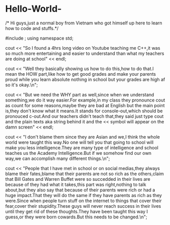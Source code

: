 # Hello-World-
/* Hi guys,just a normal boy from Vietnam who got himself up here to learn how to code and stuffs.*/

#include <iostream>;
using namespace std;

cout << "So I found a 4hrs long video on Youtube teaching me C++,it was so much more entertaining and easier to understand than what my teachers are doing at school" << endl;

cout << "Well they basically showing us how to do this,how to do that.I mean the HOW part,like how to get good grades and make your parents proud while you learn absolute nothing in school but your grades are high af so it's okay.\n";

cout << "But we need the WHY part as well,since when we understand something,we do it way easier.For example,in my class they pronounce cout as count for some reasons,maybe they are bad at English but the main point is,they don't know what it means.It stands for console-out,which should be pronouced c-out.And our teachers didn't teach that,they said just type cout and the plain texts aka string behind it and the << symbol will appear on the damn screen" << endl;

cout << "I don't blame them since they are Asian and we,I think the whole world were taught this way.No one will tell you that going to school will make you less intelligence.They are many type of intelligence and school teaches us the Academy Intelligence.But if we somehow find our own way,we can accomplish many different things.\n";

cout << "People that I have met in school or on social medias,they always blame their fates,blame that their parents are not so rich as the others,claim that Bill Gates and Warren Buffet were so succedded in their lives are because of they had what it takes,this part was right,nothing to talk about,but they also say that because of their parents were rich or had a huge impact.That they will do the same if they have parents as rich as they were.Since when people turn stuff on the internet to things that cover their fear,cover their stupidity.These guys will never reach success in their lives until they get rid of these thoughts.They have been taught this way I guess,or they were born cowards.But this needs to be changed.\n";
